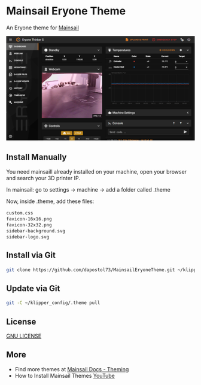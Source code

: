 # Mainsail Eryone Theme
An Eryone theme for [Mainsail](https://docs.mainsail.xyz/)

![Screenshot](screenshot.png)

## Install Manually
You need mainsaill already installed on your machine, open your browser and search your 3D printer IP.

In mainsail: go to settings -> machine -> add a folder called .theme

Now, inside .theme, add these files:

    custom.css
    favicon-16x16.png
    favicon-32x32.png
    sidebar-background.svg
    sidebar-logo.svg

## Install via Git
```bash
git clone https://github.com/dapostol73/MainsailEryoneTheme.git ~/klipper_config/.theme
```
## Update via Git
```bash
git -C ~/klipper_config/.theme pull
```

## License
[GNU LICENSE](./LICENSE)

## More
* Find more themes at [Mainsail Docs - Theming](https://docs.mainsail.xyz/theming)
* How to Install Mainsail Themes [YouTube](https://youtu.be/kbSfLQtl4tA) 